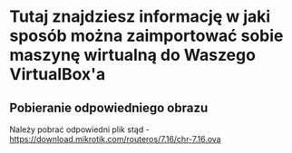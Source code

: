 # Tutaj znajdziesz informację w jaki sposób można zaimportować sobie maszynę wirtualną do Waszego VirtualBox'a

## Pobieranie odpowiedniego obrazu
Należy pobrać odpowiedni plik stąd - https://download.mikrotik.com/routeros/7.16/chr-7.16.ova
